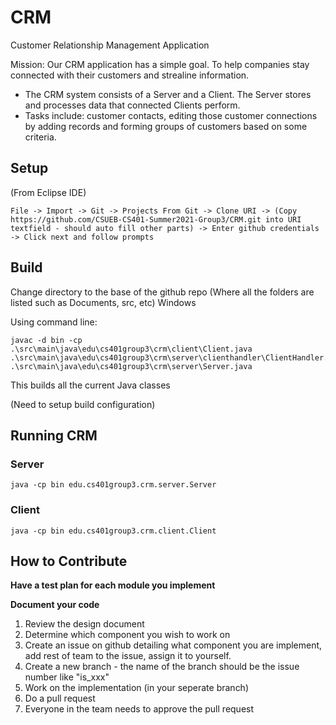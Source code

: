 # CRM
Customer Relationship Management Application

Mission: Our CRM application has a simple goal. To help companies stay connected with their customers and strealine information.

  - The CRM system consists of a Server and a Client. The Server stores and processes data that connected Clients perform.
  - Tasks include: customer contacts, editing those customer connections by adding records and forming groups of customers based on some criteria.

## Setup

(From Eclipse IDE)

```
File -> Import -> Git -> Projects From Git -> Clone URI -> (Copy https://github.com/CSUEB-CS401-Summer2021-Group3/CRM.git into URI textfield - should auto fill other parts) -> Enter github credentials -> Click next and follow prompts
```

## Build
Change directory to the base of the github repo (Where all the folders are listed such as Documents, src, etc)
Windows

Using command line:
```
javac -d bin -cp .\src\main\java\edu\cs401group3\crm\client\Client.java .\src\main\java\edu\cs401group3\crm\server\clienthandler\ClientHandler.java .\src\main\java\edu\cs401group3\crm\server\Server.java
```
This builds all the current Java classes

(Need to setup build configuration)



## Running CRM

### Server 
```
java -cp bin edu.cs401group3.crm.server.Server
```
### Client 
```
java -cp bin edu.cs401group3.crm.client.Client
```

## How to Contribute

**Have a test plan for each module you implement**

**Document your code**

1. Review the design document
2. Determine which component you wish to work on
3. Create an issue on github detailing what component you are implement, add rest of team to the issue, assign it to yourself.
4. Create a new branch - the name of the branch should be the issue number like "is_xxx"
5. Work on the implementation (in your seperate branch)
6. Do a pull request
7. Everyone in the team needs to approve the pull request
